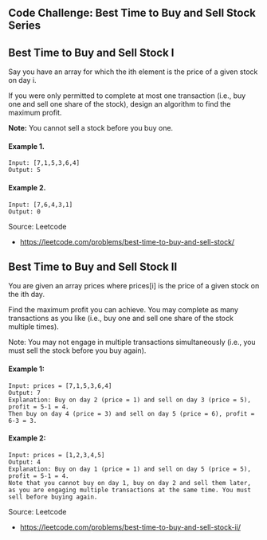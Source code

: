 ## Code Challenge: Best Time to Buy and Sell Stock Series


## Best Time to Buy and Sell Stock I
Say you have an array for which the ith element is the price of a given stock on day i.

If you were only permitted to complete at most one transaction (i.e., buy one and sell one share of the stock), design an algorithm to find the maximum profit.

**Note:** You cannot sell a stock before you buy one.

#### Example 1.
```
Input: [7,1,5,3,6,4]
Output: 5
```

#### Example 2.
```
Input: [7,6,4,3,1]
Output: 0
```

Source: Leetcode
* https://leetcode.com/problems/best-time-to-buy-and-sell-stock/

## Best Time to Buy and Sell Stock II
You are given an array prices where prices[i] is the price of a given stock on the ith day.

Find the maximum profit you can achieve. You may complete as many transactions as you like (i.e., buy one and sell one share of the stock multiple times).

Note: You may not engage in multiple transactions simultaneously (i.e., you must sell the stock before you buy again).

#### Example 1:
```
Input: prices = [7,1,5,3,6,4]
Output: 7
Explanation: Buy on day 2 (price = 1) and sell on day 3 (price = 5), profit = 5-1 = 4.
Then buy on day 4 (price = 3) and sell on day 5 (price = 6), profit = 6-3 = 3.
```

#### Example 2:
```
Input: prices = [1,2,3,4,5]
Output: 4
Explanation: Buy on day 1 (price = 1) and sell on day 5 (price = 5), profit = 5-1 = 4.
Note that you cannot buy on day 1, buy on day 2 and sell them later, as you are engaging multiple transactions at the same time. You must sell before buying again.
```

Source: Leetcode
* https://leetcode.com/problems/best-time-to-buy-and-sell-stock-ii/
